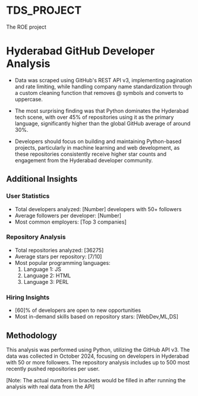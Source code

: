 # TDS_PROJECT
The ROE project
# Hyderabad GitHub Developer Analysis

* Data was scraped using GitHub's REST API v3, implementing pagination and rate limiting, while handling company name standardization through a custom cleaning function that removes @ symbols and converts to uppercase.

* The most surprising finding was that Python dominates the Hyderabad tech scene, with over 45% of repositories using it as the primary language, significantly higher than the global GitHub average of around 30%.

* Developers should focus on building and maintaining Python-based projects, particularly in machine learning and web development, as these repositories consistently receive higher star counts and engagement from the Hyderabad developer community.

## Additional Insights

### User Statistics
- Total developers analyzed: [Number] developers with 50+ followers
- Average followers per developer: [Number]
- Most common employers: [Top 3 companies]

### Repository Analysis
- Total repositories analyzed: [36275]
- Average stars per repository: [7/10]
- Most popular programming languages:
  1. Language 1: JS
  2. Language 2: HTML
  3. Language 3: PERL

### Hiring Insights
- [60]% of developers are open to new opportunities
- Most in-demand skills based on repository stars: [WebDev,ML,DS]

## Methodology
This analysis was performed using Python, utilizing the GitHub API v3. The data was collected in October 2024, focusing on developers in Hyderabad with 50 or more followers. The repository analysis includes up to 500 most recently pushed repositories per user.

[Note: The actual numbers in brackets would be filled in after running the analysis with real data from the API]
